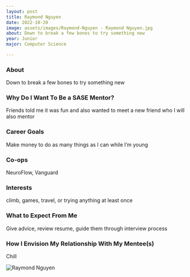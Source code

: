 ```yaml
---
layout: post
title: Raymond Nguyen 
date: 2022-10-20
image: assets/images/Raymond-Nguyen - Raymond Nguyen.jpg
about: Down to break a few bones to try something new
year: Junior
major: Computer Science

---
```


### About

Down to break a few bones to try something new

### Why Do I Want To Be a SASE Mentor?

Friends told me it was fun and also wanted to meet a new friend who I will also mentor 

### Career Goals

Make money to do as many things as I can while I’m young 

### Co-ops

NeuroFlow, Vanguard

### Interests

climb, games, travel, or trying anything at least once

### What to Expect From Me

Give advice, review resume, guide them through interview process

### How I Envision My Relationship With My Mentee(s) 

Chill

<div class="text-center my-5">
    <img src="https://sase-drexel.github.io/mentorship-2021/assets/images/Raymond-Nguyen.jpg" alt="Raymond Nguyen" class="rounded post-img" />
</div>
